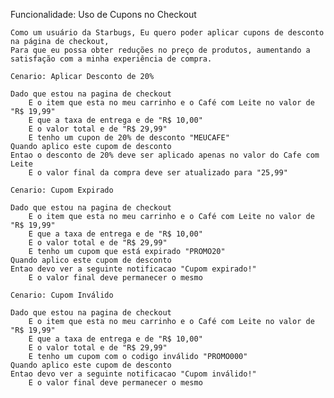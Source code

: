 

Funcionalidade: Uso de Cupons no Checkout

    Como um usuário da Starbugs, Eu quero poder aplicar cupons de desconto na página de checkout,
    Para que eu possa obter reduções no preço de produtos, aumentando a satisfação com a minha experiência de compra.

    Cenario: Aplicar Desconto de 20%

    Dado que estou na pagina de checkout
        E o item que esta no meu carrinho e o Café com Leite no valor de "R$ 19,99"
        E que a taxa de entrega e de "R$ 10,00"
        E o valor total e de "R$ 29,99"
        E tenho um cupon de 20% de desconto "MEUCAFE"
    Quando aplico este cupom de desconto
    Entao o desconto de 20% deve ser aplicado apenas no valor do Cafe com Leite
        E o valor final da compra deve ser atualizado para "25,99" 

    Cenario: Cupom Expirado

    Dado que estou na pagina de checkout
        E o item que esta no meu carrinho e o Café com Leite no valor de "R$ 19,99"
        E que a taxa de entrega e de "R$ 10,00"
        E o valor total e de "R$ 29,99"            
        E tenho um cupom que está expirado "PROMO20"
    Quando aplico este cupom de desconto
    Entao devo ver a seguinte notificacao "Cupom expirado!"
        E o valor final deve permanecer o mesmo
   
    Cenario: Cupom Inválido

    Dado que estou na pagina de checkout
        E o item que esta no meu carrinho e o Café com Leite no valor de "R$ 19,99"
        E que a taxa de entrega e de "R$ 10,00"
        E o valor total e de "R$ 29,99"            
        E tenho um cupom com o codigo inválido "PROMO000"
    Quando aplico este cupom de desconto
    Entao devo ver a seguinte notificacao "Cupom inválido!"
        E o valor final deve permanecer o mesmo